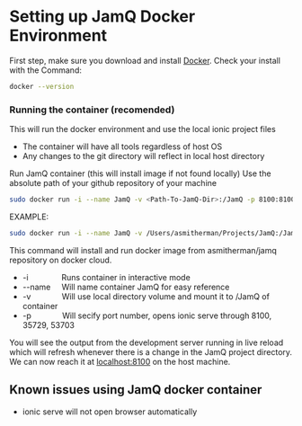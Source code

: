 # Setting up JamQ Docker Environment

First step, make sure you download and install [Docker](https://docs.docker.com/engine/installation/). 
Check your install with the Command:
```bash
docker --version
```

### Running the container (recomended)
This will run the docker environment and use the local ionic project files 
* The container will have all tools regardless of host OS
* Any changes to the git directory will reflect in local host directory

Run JamQ container (this will install image if not found locally)
Use the absolute path of your github repository of your machine
```bash
sudo docker run -i --name JamQ -v <Path-To-JamQ-Dir>:/JamQ -p 8100:8100 -p 35729:35729 -p 53703:53703 asmitherman/jamq
```
EXAMPLE:
```bash
sudo docker run -i --name JamQ -v /Users/asmitherman/Projects/JamQ:/JamQ -p 8100:8100 -p 35729:35729 -p 53703:53703 asmitherman/jamq
```

This command will install and run docker image from asmitherman/jamq repository on docker cloud. 
 * -i   &nbsp;&nbsp;&nbsp;&nbsp;&nbsp;&nbsp;&nbsp;&nbsp;&nbsp;&nbsp;&nbsp;&nbsp;&nbsp;       Runs container in interactive mode 
 * --name    &nbsp;&nbsp;&nbsp;  Will name container JamQ for easy reference
 * -v    &nbsp;&nbsp;&nbsp;&nbsp;&nbsp; &nbsp;&nbsp;&nbsp; &nbsp;&nbsp;   Will use local directory volume and mount it to /JamQ of container
 * -p      &nbsp;&nbsp;&nbsp;&nbsp;&nbsp; &nbsp;&nbsp;&nbsp; &nbsp;&nbsp;  Will secify port number, opens ionic serve through 8100, 35729, 53703

You will see the output from the development server running in live reload which will refresh whenever there is a change in the JamQ project directory. We can now reach it at [localhost:8100](http://localhost:8100/ionic-lab) on the host machine. 

## Known issues using JamQ docker container
* ionic serve will not open browser automatically
